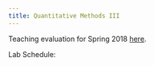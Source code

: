 ```yaml
---
title: Quantitative Methods III
---
```


Teaching evaluation for Spring 2018 [here](https://xxuan17.github.io/files/qm3-eval-sp18.pdf).

Lab Schedule: 
